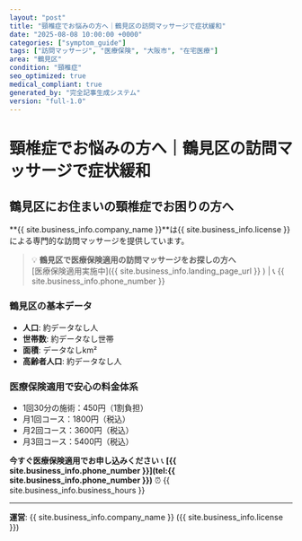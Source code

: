 ```yaml
---
layout: "post"
title: "頸椎症でお悩みの方へ｜鶴見区の訪問マッサージで症状緩和"
date: "2025-08-08 10:00:00 +0000"
categories: ["symptom_guide"]
tags: ["訪問マッサージ", "医療保険", "大阪市", "在宅医療"]
area: "鶴見区"
condition: "頸椎症"
seo_optimized: true
medical_compliant: true
generated_by: "完全記事生成システム"
version: "full-1.0"
---
```



# 頸椎症でお悩みの方へ｜鶴見区の訪問マッサージで症状緩和

## 鶴見区にお住まいの頸椎症でお困りの方へ

**{{ site.business_info.company_name }}**は{{ site.business_info.license }}による専門的な訪問マッサージを提供しています。

> 💡 **鶴見区で医療保険適用の訪問マッサージをお探しの方へ**  
> [医療保険適用実施中]({{ site.business_info.landing_page_url }} ) | 📞 {{ site.business_info.phone_number }}

### 鶴見区の基本データ
- **人口**: 約データなし人
- **世帯数**: 約データなし世帯
- **面積**: データなしkm²
- **高齢者人口**: 約データなし人

### 医療保険適用で安心の料金体系
- 1回30分の施術：450円（1割負担）
- 月1回コース：1800円（税込）
- 月2回コース：3600円（税込）
- 月3回コース：5400円（税込）

**今すぐ医療保険適用でお申し込みください**
📞 **[{{ site.business_info.phone_number }}](tel:{{ site.business_info.phone_number }})**
⏰ {{ site.business_info.business_hours }}

---
**運営**: {{ site.business_info.company_name }} ({{ site.business_info.license }})

